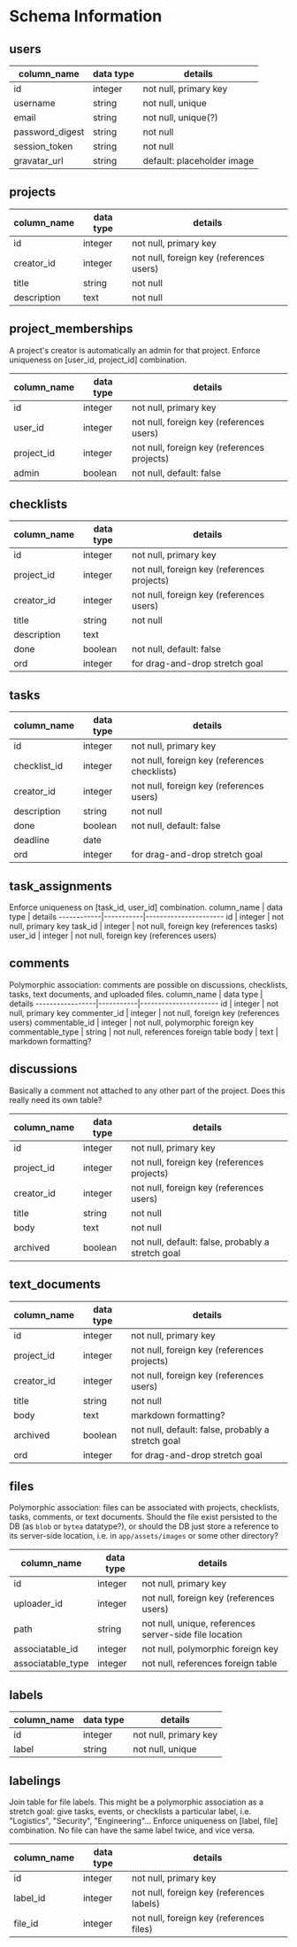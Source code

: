 # Schema Information

## users
column_name     | data type | details
----------------|-----------|----------------------
id              | integer   | not null, primary key
username        | string    | not null, unique
email           | string    | not null, unique(?)
password_digest | string    | not null
session_token   | string    | not null
gravatar_url    | string    | default: placeholder image

## projects
column_name | data type | details
------------|-----------|----------------------
id          | integer   | not null, primary key
creator_id  | integer   | not null, foreign key (references users)
title       | string    | not null
description | text      | not null

## project_memberships
A project's creator is automatically an admin for that project.
Enforce uniqueness on [user_id, project_id] combination.

column_name| data type | details
-----------|-----------|----------------------
id         | integer   | not null, primary key
user_id    | integer   | not null, foreign key (references users)
project_id | integer   | not null, foreign key (references projects)
admin      | boolean   | not null, default: false

## checklists
column_name | data type | details
------------|-----------|----------------------
id          | integer   | not null, primary key
project_id  | integer   | not null, foreign key (references projects)
creator_id  | integer   | not null, foreign key (references users)
title       | string    | not null
description | text      |
done        | boolean   | not null, default: false
ord         | integer   | for drag-and-drop stretch goal

## tasks
column_name  | data type | details
-------------|-----------|----------------------
id           | integer   | not null, primary key
checklist_id | integer   | not null, foreign key (references checklists)
creator_id   | integer   | not null, foreign key (references users)
description  | string    | not null
done         | boolean   | not null, default: false
deadline     | date      |
ord          | integer   | for drag-and-drop stretch goal

## task_assignments
Enforce uniqueness on [task_id, user_id] combination.
column_name | data type | details
------------|-----------|----------------------
id          | integer   | not null, primary key
task_id     | integer   | not null, foreign key (references tasks)
user_id     | integer   | not null, foreign key (references users)

## comments
Polymorphic association: comments are possible on discussions, checklists,
tasks, text documents, and uploaded files.
column_name      | data type | details
-----------------|-----------|----------------------
id               | integer   | not null, primary key
commenter_id     | integer   | not null, foreign key (references users)
commentable_id   | integer   | not null, polymorphic foreign key
commentable_type | string    | not null, references foreign table
body             | text      | markdown formatting?

## discussions
Basically a comment not attached to any other part of the project.
Does this really need its own table?

column_name | data type | details
------------|-----------|----------------------
id          | integer   | not null, primary key
project_id  | integer   | not null, foreign key (references projects)
creator_id  | integer   | not null, foreign key (references users)
title       | string    | not null
body        | text      | not null
archived    | boolean   | not null, default: false, probably a stretch goal

## text_documents
column_name | data type | details
------------|-----------|----------------------
id          | integer   | not null, primary key
project_id  | integer   | not null, foreign key (references projects)
creator_id  | integer   | not null, foreign key (references users)
title       | string    | not null
body        | text      | markdown formatting?
archived    | boolean   | not null, default: false, probably a stretch goal
ord         | integer   | for drag-and-drop stretch goal

## files
Polymorphic association: files can be associated with projects, checklists,
tasks, comments, or text documents.
Should the file exist persisted to the DB (as ```blob``` or ```bytea``` datatype?), or
should the DB just store a reference to its server-side location, i.e.
in ```app/assets/images``` or some other directory?

column_name       | data type | details
------------------|-----------|----------------------
id                | integer   | not null, primary key
uploader_id       | integer   | not null, foreign key (references users)
path              | string    | not null, unique, references server-side file location
associatable_id   | integer   | not null, polymorphic foreign key
associatable_type | integer   | not null, references foreign table

## labels
column_name | data type | details
------------|-----------|----------------------
id          | integer   | not null, primary key
label       | string    | not null, unique

## labelings
Join table for file labels.
This might be a polymorphic association as a stretch goal: give
tasks, events, or checklists a particular label, i.e. "Logistics", "Security", "Engineering"...
Enforce uniqueness on [label, file] combination.
No file can have the same label twice, and vice versa.

column_name | data type | details
------------|-----------|----------------------
id          | integer   | not null, primary key
label_id    | integer   | not null, foreign key (references labels)
file_id     | integer   | not null, foreign key (references files)
